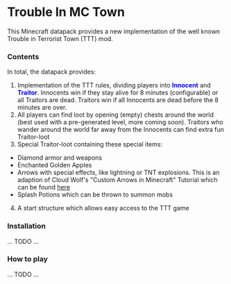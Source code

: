# Trouble In MC Town

This Minecraft datapack provides a new implementation of the well known Trouble in Terrorist Town (TTT) mod.


### Contents

In total, the datapack provides:
1. Implementation of the TTT rules, dividing players into <span style="color:blue">**Innocent**</span> and <span style="color:blue">**Traitor**</span>. Innocents win if they stay alive for 8 minutes (configurable) or all Traitors are dead. Traitors win if all Innocents are dead before the 8 minutes are over.
2. All players can find loot by opening (empty) chests around the world (best used with a pre-generated level, more coming soon). Traitors who wander around the world far away from the Innocents can find extra fun Traitor-loot
3. Special Traitor-loot containing these special items:
  * Diamond armor and weapons
  * Enchanted Golden Apples
  * Arrows with special effects, like lightning or TNT explosions. This is an adaption of Cloud Wolf's "Custom Arrows in Minecraft" Tutorial which can be found [here](https://www.youtube.com/watch?v=14mBKL53Fy0)
  * Splash Potions which can be thrown to summon mobs
4. A start structure which allows easy access to the TTT game



### Installation

... TODO ...

### How to play

... TODO ...
